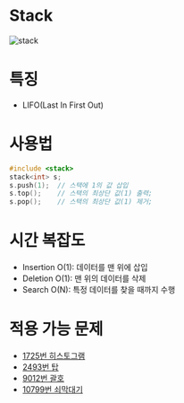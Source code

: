 # Stack

![stack](https://user-images.githubusercontent.com/55429912/107362203-cc407f00-6b1b-11eb-948a-70d6d7cba657.png)


# 특징
- LIFO(Last In First Out)

# 사용법

```C++
#include <stack>    
stack<int> s;
s.push(1);  // 스택에 1의 값 삽입
s.top();    // 스택의 최상단 값(1) 출력;
s.pop();    // 스택의 최상단 값(1) 제거;      
```

# 시간 복잡도
- Insertion O(1): 데이터를 맨 위에 삽입
- Deletion O(1): 맨 위의 데이터를 삭제
- Search O(N): 특정 데이터를 찾을 때까지 수행

# 적용 가능 문제 
- <a href = https://www.acmicpc.net/problem/1725 >1725번 히스토그램</a> 
- <a href = https://www.acmicpc.net/problem/2493 >2493번 탑</a> 
- <a href = https://www.acmicpc.net/problem/9012 >9012번 괄호</a> 
- <a href = https://www.acmicpc.net/problem/10799 >10799번 쇠막대기</a> 

